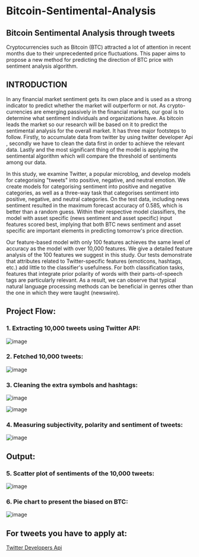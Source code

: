 # Bitcoin-Sentimental-Analysis
## Bitcoin Sentimental Analysis through tweets

Cryptocurrencies such as Bitcoin (BTC) attracted a lot of attention in recent months due to their unprecedented price fluctuations. This paper aims to propose a new method for predicting the direction of BTC price with sentiment analysis algorithm.

## INTRODUCTION
 
In any financial market sentiment gets its own place and is used as a strong indicator to predict whether the market will outperform or not. As crypto-currencies are emerging passively in the financial markets, our goal is to determine what sentiment individuals and organizations have. As bitcoin leads the market so our research will be based on it to predict the sentimental analysis for the overall market. It has three major footsteps to follow. Firstly, to accumulate data from twitter by using twitter developer Api , secondly we have to clean the data first in order to achieve the relevant data. Lastly and the most significant thing of the model is applying the sentimental algorithm which will compare the threshold of sentiments among our data.

In this study, we examine Twitter, a popular microblog, and develop models for categorising "tweets" into positive, negative, and neutral emotion. We create models for categorising sentiment into positive and negative categories, as well as a three-way task that categorises sentiment into positive, negative, and neutral categories. On the test data, including news sentiment resulted in the maximum forecast accuracy of 0.585, which is better than a random guess. Within their respective model classifiers, the model with asset specific (news sentiment and asset specific) input features scored best, implying that both BTC news sentiment and asset specific are important elements in predicting tomorrow's price direction.

Our feature-based model with only 100 features achieves the same level of accuracy as the model with over 10,000 features. We give a detailed feature analysis of the 100 features we suggest in this study. Our tests demonstrate that attributes related to Twitter-specific features (emoticons, hashtags, etc.) add little to the classifier's usefulness. For both classification tasks, features that integrate prior polarity of words with their parts-of-speech tags are particularly relevant. As a result, we can observe that typical natural language processing methods can be beneficial in genres other than the one in which they were taught (newswire).

## Project Flow:
### 1. Extracting 10,000 tweets using Twitter API:

![image](https://user-images.githubusercontent.com/102557215/183733190-000c2194-d59f-4860-ba07-f14a86ceae63.png)

### 2.	Fetched 10,000 tweets:

![image](https://user-images.githubusercontent.com/102557215/183733352-5fb5a986-f63e-4842-bd79-f6822be298ea.png)

### 3.	Cleaning the extra symbols and hashtags:

![image](https://user-images.githubusercontent.com/102557215/183733489-a3494d9b-f532-4ac5-826c-bb4a873ac33d.png)

![image](https://user-images.githubusercontent.com/102557215/183733654-7c93f137-f38f-45c3-b782-da1e2e419d3a.png)

### 4.	Measuring subjectivity, polarity and sentiment of tweets:

![image](https://user-images.githubusercontent.com/102557215/183733825-0b5f97c1-e42f-4e3c-aeb1-5d761249ba6a.png)

## Output:

### 5.	Scatter plot of sentiments of the 10,000 tweets:

![image](https://user-images.githubusercontent.com/102557215/183734014-dcd5b2d5-23f9-48de-99d8-8ad90dfe2ac9.png)

### 6.	Pie chart to present the biased on BTC:

![image](https://user-images.githubusercontent.com/102557215/183734190-56d553fa-0e75-49c3-8920-c33ee09649aa.png)

## For tweets you have to apply at:
[Twitter Developers Api](https://developer.twitter.com/en/portal/petition/essential/basic-info)







